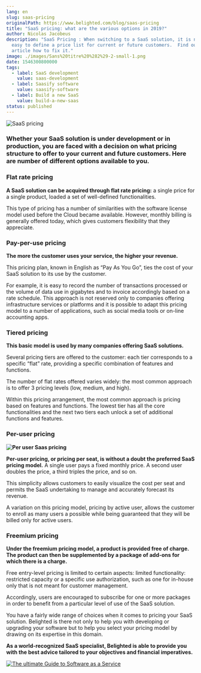 ```yaml
---
lang: en
slug: saas-pricing
originalPath: https://www.belighted.com/blog/saas-pricing
title: "SaaS pricing: what are the various options in 2019?"
author: Nicolas Jacobeus
description: "SaaS Pricing : When switching to a SaaS solution, it is not always
  easy to define a price list for current or future customers.  Find out in this
  article how to fix it."
image: ./images/Sans%20titre%20%282%29-2-small-1.png
date: 1546300800000
tags:
  - label: SaaS development
    value: saas-development
  - label: Saasify software
    value: saasify-software
  - label: Build a new SaaS
    value: build-a-new-saas
status: published
---
```

![SaaS pricing](https://www.belighted.com/hs-fs/hubfs/N8FROK.png?width=690&name=N8FROK.png)

### Whether your SaaS solution is under development or in production, you are faced with a decision on what pricing structure to offer to your current and future customers. Here are number of different options available to you.

### **Flat rate pricing**

**A SaaS solution can be acquired through flat rate pricing:** a single price for a single product, loaded a set of well-defined functionalities.

This type of pricing has a number of similarities with the software license model used before the Cloud became available. However, monthly billing is generally offered today, which gives customers flexibility that they appreciate.

### **Pay-per-use pricing**

**The more the customer uses your service, the higher your revenue.**

This pricing plan, known in English as “Pay As You Go”, ties the cost of your SaaS solution to its use by the customer.

For example, it is easy to record the number of transactions processed or the volume of data use in gigabytes and to invoice accordingly based on a rate schedule. This approach is not reserved only to companies offering infrastructure services or platforms and it is possible to adapt this pricing model to a number of applications, such as social media tools or on-line accounting apps.

### **Tiered pricing**

**This basic model is used by many companies offering SaaS solutions.**

Several pricing tiers are offered to the customer: each tier corresponds to a specific “flat” rate, providing a specific combination of features and functions.

The number of flat rates offered varies widely: the most common approach is to offer 3 pricing levels (low, medium, and high).

Within this pricing arrangement, the most common approach is pricing based on features and functions. The lowest tier has all the core functionalities and the next two tiers each unlock a set of additional functions and features.

### **Per-user pricing**

**![Per user Saas pricing](https://www.belighted.com/hs-fs/hubfs/survey-1.png?width=1071&name=survey-1.png)**

**Per-user pricing, or pricing per seat, is without a doubt the preferred SaaS pricing model.** A single user pays a fixed monthly price. A second user doubles the price, a third triples the price, and so on.

This simplicity allows customers to easily visualize the cost per seat and permits the SaaS undertaking to manage and accurately forecast its revenue.

A variation on this pricing model, pricing by active user, allows the customer to enroll as many users a possible while being guaranteed that they will be billed only for active users.

### **Freemium pricing** 

**Under the freemium pricing model, a product is provided free of charge.  The product can then be supplemented by a package of add-ons for which there is a charge.**

Free entry-level pricing is limited to certain aspects: limited functionality: restricted capacity or a specific use authorization, such as one for in-house only that is not meant for customer management.

Accordingly, users are encouraged to subscribe for one or more packages in order to benefit from a particular level of use of the SaaS solution.

You have a fairly wide range of choices when it comes to pricing your SaaS solution. Belighted is there not only to help you with developing or upgrading your software but to help you select your pricing model by drawing on its expertise in this domain.

**As a world-recognized SaaS specialist, Belighted is able to provide you with the best advice tailored to your objectives and financial imperatives.**

[![The ultimate Guide to Software as a Service](https://no-cache.hubspot.com/cta/default/1684659/0b551323-0d58-4d8c-882c-e42a03a01459.png)](https://cta-redirect.hubspot.com/cta/redirect/1684659/0b551323-0d58-4d8c-882c-e42a03a01459)